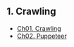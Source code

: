 ## 1. Crawling  
  - [Ch01. Crawling](./ch01-crawling#Crawling) 
  - [Ch02. Puppeteer](./ch02-puppeteer#Puppeteer)  